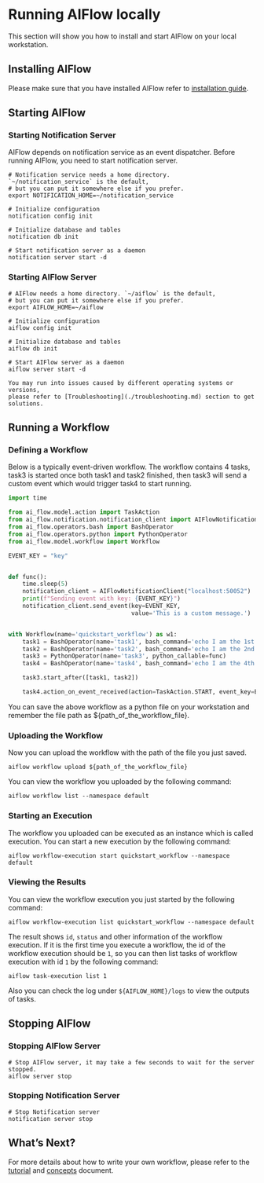 # Running AIFlow locally

This section will show you how to install and start AIFlow on your local workstation.

## Installing AIFlow
Please make sure that you have installed AIFlow refer to [installation guide](../../installation/index.md).


## Starting AIFlow 
### Starting Notification Server
AIFlow depends on notification service as an event dispatcher. Before running AIFlow, you need to start notification server.
```shell script
# Notification service needs a home directory. `~/notification_service` is the default, 
# but you can put it somewhere else if you prefer.
export NOTIFICATION_HOME=~/notification_service

# Initialize configuration
notification config init 

# Initialize database and tables
notification db init

# Start notification server as a daemon
notification server start -d
``` 

### Starting AIFlow Server
```shell script
# AIFlow needs a home directory. `~/aiflow` is the default, 
# but you can put it somewhere else if you prefer.
export AIFLOW_HOME=~/aiflow

# Initialize configuration
aiflow config init

# Initialize database and tables
aiflow db init

# Start AIFlow server as a daemon
aiflow server start -d
```

```{note}
You may run into issues caused by different operating systems or versions, 
please refer to [Troubleshooting](./troubleshooting.md) section to get solutions.
```

## Running a Workflow

### Defining a Workflow
Below is a typically event-driven workflow. The workflow contains 4 tasks, task3 is started once both task1 and task2 finished, then task3 will send a custom event which would trigger task4 to start running.

```python
import time

from ai_flow.model.action import TaskAction
from ai_flow.notification.notification_client import AIFlowNotificationClient
from ai_flow.operators.bash import BashOperator
from ai_flow.operators.python import PythonOperator
from ai_flow.model.workflow import Workflow

EVENT_KEY = "key"


def func():
    time.sleep(5)
    notification_client = AIFlowNotificationClient("localhost:50052")
    print(f"Sending event with key: {EVENT_KEY}")
    notification_client.send_event(key=EVENT_KEY,
                                   value='This is a custom message.')


with Workflow(name='quickstart_workflow') as w1:
    task1 = BashOperator(name='task1', bash_command='echo I am the 1st task.')
    task2 = BashOperator(name='task2', bash_command='echo I am the 2nd task.')
    task3 = PythonOperator(name='task3', python_callable=func)
    task4 = BashOperator(name='task4', bash_command='echo I am the 4th task.')

    task3.start_after([task1, task2])

    task4.action_on_event_received(action=TaskAction.START, event_key=EVENT_KEY)
```
You can save the above workflow as a python file on your workstation and remember the file path as ${path_of_the_workflow_file}.

### Uploading the Workflow

Now you can upload the workflow with the path of the file you just saved.
```
aiflow workflow upload ${path_of_the_workflow_file}
```

You can view the workflow you uploaded by the following command:
```shell script
aiflow workflow list --namespace default
```

### Starting an Execution
The workflow you uploaded can be executed as an instance which is called execution. You can start a new execution by the following command:
```
aiflow workflow-execution start quickstart_workflow --namespace default
```

### Viewing the Results
You can view the workflow execution you just started by the following command:
```shell script
aiflow workflow-execution list quickstart_workflow --namespace default
```
The result shows `id`, `status` and other information of the workflow execution. If it is the first time you execute a workflow, the id of the workflow execution should be `1`,
so you can then list tasks of workflow execution with id `1` by the following command:
```shell script
aiflow task-execution list 1
```
Also you can check the log under `${AIFLOW_HOME}/logs` to view the outputs of tasks.

## Stopping AIFlow 
### Stopping AIFlow Server
```shell script
# Stop AIFlow server, it may take a few seconds to wait for the server stopped.
aiflow server stop
```

### Stopping Notification Server
```shell script
# Stop Notification server
notification server stop
```

## What’s Next?

For more details about how to write your own workflow, please refer to the [tutorial](../../tutorial_and_examples/tutorial.md) and [concepts](../../concepts/index.md) document.
